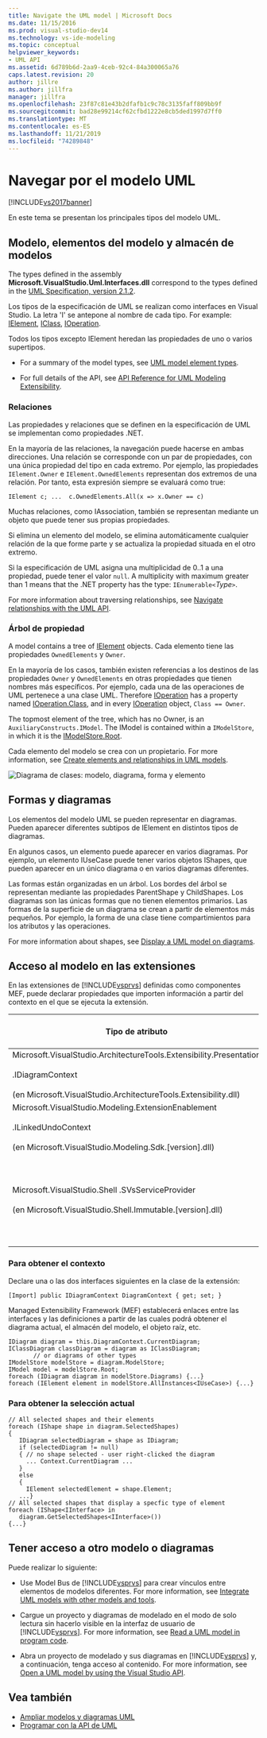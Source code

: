 ```yaml
---
title: Navigate the UML model | Microsoft Docs
ms.date: 11/15/2016
ms.prod: visual-studio-dev14
ms.technology: vs-ide-modeling
ms.topic: conceptual
helpviewer_keywords:
- UML API
ms.assetid: 6d789b6d-2aa9-4ceb-92c4-84a300065a76
caps.latest.revision: 20
author: jillre
ms.author: jillfra
manager: jillfra
ms.openlocfilehash: 23f87c81e43b2dfafb1c9c78c3135faff809bb9f
ms.sourcegitcommit: bad28e99214cf62cfbd1222e8cb5ded1997d7ff0
ms.translationtype: MT
ms.contentlocale: es-ES
ms.lasthandoff: 11/21/2019
ms.locfileid: "74289848"
---
```

# <a name="navigate-the-uml-model"></a>Navegar por el modelo UML
[!INCLUDE[vs2017banner](../includes/vs2017banner.md)]

En este tema se presentan los principales tipos del modelo UML.

## <a name="the-model-elements-model-and-model-store"></a>Modelo, elementos del modelo y almacén de modelos
 The types defined in the assembly **Microsoft.VisualStudio.Uml.Interfaces.dll** correspond to the types defined in the [UML Specification, version 2.1.2](https://www.omg.org/spec/UML/2.1.2/Superstructure/PDF/).

 Los tipos de la especificación de UML se realizan como interfaces en Visual Studio. La letra 'I' se antepone al nombre de cada tipo. For example: [IElement](/previous-versions/dd516035(v=vs.140)), [IClass](/previous-versions/dd523539%28v%3dvs.140%29), [IOperation](/previous-versions/dd481186(v=vs.140)).

 Todos los tipos excepto IElement heredan las propiedades de uno o varios supertipos.

- For a summary of the model types, see [UML model element types](../modeling/uml-model-element-types.md).

- For full details of the API, see [API Reference for UML Modeling Extensibility](../modeling/api-reference-for-uml-modeling-extensibility.md).

### <a name="relationships"></a>Relaciones
 Las propiedades y relaciones que se definen en la especificación de UML se implementan como propiedades .NET.

 En la mayoría de las relaciones, la navegación puede hacerse en ambas direcciones. Una relación se corresponde con un par de propiedades, con una única propiedad del tipo en cada extremo. Por ejemplo, las propiedades `IElement.Owner` e `IElement.OwnedElements` representan dos extremos de una relación. Por tanto, esta expresión siempre se evaluará como true:

 `IElement c; ...  c.OwnedElements.All(x => x.Owner == c)`

 Muchas relaciones, como IAssociation, también se representan mediante un objeto que puede tener sus propias propiedades.

 Si elimina un elemento del modelo, se elimina automáticamente cualquier relación de la que forme parte y se actualiza la propiedad situada en el otro extremo.

 Si la especificación de UML asigna una multiplicidad de 0..1 a una propiedad, puede tener el valor `null`. A multiplicity with maximum greater than 1 means that the .NET property has the type: `IEnumerable<`*Type*`>`.

 For more information about traversing relationships, see [Navigate relationships with the UML API](../modeling/navigate-relationships-with-the-uml-api.md).

### <a name="the-ownership-tree"></a>Árbol de propiedad
 A model contains a tree of [IElement](/previous-versions/dd516035(v=vs.140)) objects. Cada elemento tiene las propiedades `OwnedElements` y `Owner`.

 En la mayoría de los casos, también existen referencias a los destinos de las propiedades `Owner` y `OwnedElements` en otras propiedades que tienen nombres más específicos. Por ejemplo, cada una de las operaciones de UML pertenece a una clase UML. Therefore [IOperation](/previous-versions/dd481186(v=vs.140)) has a property named [IOperation.Class](/previous-versions/dd473473%28v%3dvs.140%29), and in every [IOperation](/previous-versions/dd481186(v=vs.140)) object, `Class == Owner`.

 The topmost element of the tree, which has no Owner, is an `AuxiliaryConstructs.IModel`. The IModel is contained within a `IModelStore`, in which it is the [IModelStore.Root](/previous-versions/ee789368(v=vs.140)).

 Cada elemento del modelo se crea con un propietario. For more information, see [Create elements and relationships in UML models](../modeling/create-elements-and-relationships-in-uml-models.md).

 ![Diagrama de clases: modelo, diagrama, forma y elemento](../modeling/media/uml-mm1.png)

## <a name="shapes-and-diagrams"></a>Formas y diagramas
 Los elementos del modelo UML se pueden representar en diagramas. Pueden aparecer diferentes subtipos de IElement en distintos tipos de diagramas.

 En algunos casos, un elemento puede aparecer en varios diagramas. Por ejemplo, un elemento IUseCase puede tener varios objetos IShapes, que pueden aparecer en un único diagrama o en varios diagramas diferentes.

 Las formas están organizadas en un árbol. Los bordes del árbol se representan mediante las propiedades ParentShape y ChildShapes. Los diagramas son las únicas formas que no tienen elementos primarios. Las formas de la superficie de un diagrama se crean a partir de elementos más pequeños. Por ejemplo, la forma de una clase tiene compartimientos para los atributos y las operaciones.

 For more information about shapes, see [Display a UML model on diagrams](../modeling/display-a-uml-model-on-diagrams.md).

## <a name="access-to-the-model-in-extensions"></a>Acceso al modelo en las extensiones
 En las extensiones de [!INCLUDE[vsprvs](../includes/vsprvs-md.md)] definidas como componentes MEF, puede declarar propiedades que importen información a partir del contexto en el que se ejecuta la extensión.

|Tipo de atributo|Objeto al que proporciona acceso|Más información|
|--------------------|----------------------------------|----------------------|
|Microsoft.VisualStudio.ArchitectureTools.Extensibility.Presentation<br /><br /> .IDiagramContext<br /><br /> (en Microsoft.VisualStudio.ArchitectureTools.Extensibility.dll)|Diagrama que tiene el foco en la actualidad.|[Definir un comando de menú en un diagrama de modelado](../modeling/define-a-menu-command-on-a-modeling-diagram.md)|
|Microsoft.VisualStudio.Modeling.ExtensionEnablement<br /><br /> .ILinkedUndoContext<br /><br /> (en Microsoft.VisualStudio.Modeling.Sdk.[version].dll)|Permite agrupar cambios en transacciones.|[Vincular actualizaciones del modelo UML mediante transacciones](../modeling/link-uml-model-updates-by-using-transactions.md)|
|Microsoft.VisualStudio.Shell .SVsServiceProvider<br /><br /> (en Microsoft.VisualStudio.Shell.Immutable.[version].dll)|Ejecución de [!INCLUDE[vsprvs](../includes/vsprvs-md.md)] que constituye el host. Desde allí se puede obtener acceso a los archivos, proyectos y otros aspectos.|[Abrir un modelo UML mediante la API de Visual Studio](../modeling/open-a-uml-model-by-using-the-visual-studio-api.md)|

### <a name="to-get-the-context"></a>Para obtener el contexto
 Declare una o las dos interfaces siguientes en la clase de la extensión:

```
[Import] public IDiagramContext DiagramContext { get; set; }

```

 Managed Extensibility Framework (MEF) establecerá enlaces entre las interfaces y las definiciones a partir de las cuales podrá obtener el diagrama actual, el almacén del modelo, el objeto raíz, etc.

```
IDiagram diagram = this.DiagramContext.CurrentDiagram;
IClassDiagram classDiagram = diagram as IClassDiagram;
       // or diagrams of other types
IModelStore modelStore = diagram.ModelStore;
IModel model = modelStore.Root;
foreach (IDiagram diagram in modelStore.Diagrams) {...}
foreach (IElement element in modelStore.AllInstances<IUseCase>) {...}
```

### <a name="to-get-the-current-selection"></a>Para obtener la selección actual

```
// All selected shapes and their elements
foreach (IShape shape in diagram.SelectedShapes)
{
   IDiagram selectedDiagram = shape as IDiagram;
   if (selectedDiagram != null)
   { // no shape selected - user right-clicked the diagram
     ... Context.CurrentDiagram ...
   }
   else
   {
     IElement selectedElement = shape.Element;
   ...}
// All selected shapes that display a specfic type of element
foreach (IShape<IInterface> in
   diagram.GetSelectedShapes<IInterface>())
{...}
```

## <a name="accessing-another-model-or-diagrams"></a>Tener acceso a otro modelo o diagramas
 Puede realizar lo siguiente:

- Use Model Bus de [!INCLUDE[vsprvs](../includes/vsprvs-md.md)] para crear vínculos entre elementos de modelos diferentes. For more information, see [Integrate UML models with other models and tools](../modeling/integrate-uml-models-with-other-models-and-tools.md).

- Cargue un proyecto y diagramas de modelado en el modo de solo lectura sin hacerlo visible en la interfaz de usuario de [!INCLUDE[vsprvs](../includes/vsprvs-md.md)]. For more information, see [Read a UML model in program code](../modeling/read-a-uml-model-in-program-code.md).

- Abra un proyecto de modelado y sus diagramas en [!INCLUDE[vsprvs](../includes/vsprvs-md.md)] y, a continuación, tenga acceso al contenido. For more information, see [Open a UML model by using the Visual Studio API](../modeling/open-a-uml-model-by-using-the-visual-studio-api.md).

## <a name="see-also"></a>Vea también

- [Ampliar modelos y diagramas UML](../modeling/extend-uml-models-and-diagrams.md)
- [Programar con la API de UML](../modeling/programming-with-the-uml-api.md)
